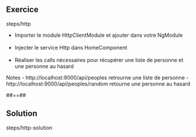 <!-- .slide: class="sfeir-bg-pink exercice" -->
## Exercice
<span class="center bold">steps/http</span>
<ul>
    <li>Importer le module HttpClientModule et ajouter dans votre NgModule</li><br>
    <li>Injecter le service Http dans HomeComponent</li><br>
    <li>Réaliser les calls nécessaires pour récupérer une liste de personne et une personne au hasard</li>
</ul>
Notes
- http://localhost:9000/api/peoples retrourne une liste de personne
- http://localhost:9000/api/peoples/random retourne une personne au hasard

##==##

<!-- .slide: class="sfeir-bg-blue exercice" -->
## Solution
<span class="full-center bold">steps/http-solution</span>
